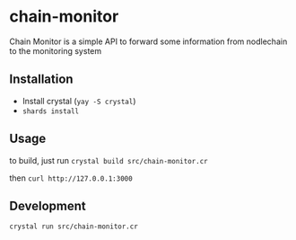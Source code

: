 # chain-monitor

Chain Monitor is a simple API to forward some information from nodlechain to the monitoring system

## Installation

- Install crystal (```yay -S crystal```)
- ```shards install```

## Usage

to build, just run ```crystal build src/chain-monitor.cr```

then ```curl http://127.0.0.1:3000```

## Development

```
crystal run src/chain-monitor.cr
```

